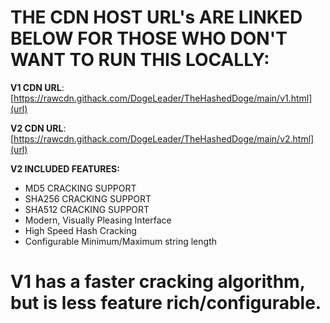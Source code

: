 # THE CDN HOST URL's ARE LINKED BELOW FOR THOSE WHO DON'T WANT TO RUN THIS LOCALLY:

**V1 CDN URL**: [https://rawcdn.githack.com/DogeLeader/TheHashedDoge/main/v1.html](url)

**V2 CDN URL**: [https://rawcdn.githack.com/DogeLeader/TheHashedDoge/main/v2.html](url)


**V2 INCLUDED FEATURES:**
- MD5 CRACKING SUPPORT
- SHA256 CRACKING SUPPORT
- SHA512 CRACKING SUPPORT
- Modern, Visually Pleasing Interface
- High Speed Hash Cracking
- Configurable Minimum/Maximum string length

# V1 has a faster cracking algorithm, but is less feature rich/configurable.

